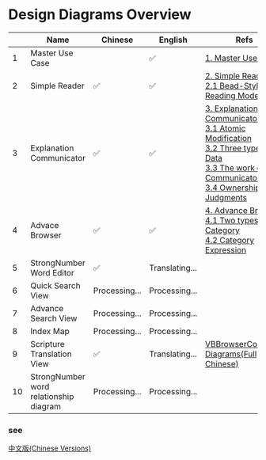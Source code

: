 # Design Diagrams Overview

|      | Name                                   | Chinese       | English        | Refs                                                         |
| ---- | -------------------------------------- | ------------- | -------------- | ------------------------------------------------------------ |
| 1    | Master Use Case                        |               | ✅              | [1. Master Use Case](./1.-Master-Use-Case.png)               |
| 2    | Simple Reader                          | ✅             | ✅              | [2. Simple Reader](./2.-Simple-Reader.png)<br>[2.1 Bead-Style Reading Mode](./2.1-Bead-Style-Reading-Mode.png) |
| 3    | Explanation Communicator               | ✅             | ✅              | [3. Explanation Communicator](./3.-Explanation-Communicator.png)<br>[3.1 Atomic Modification](./3.1-Atomic-Modification.png)<br>[3.2 Three types of Data](./3.2-Three-types-of-Data.png)<br>[3.3 The work of Communicator](./3.3-The-work-of-Communicator.png)<br>[3.4 Ownership Judgments](./3.4-Ownership-Judgments.png) |
| 4    | Advace Browser                         | ✅             | ✅              | [4. Advance Browser](4.-Advance-Browser.png)<br>[4.1 Two types of Category](4.1-Two-types-of-Category.png)<br>[4.2 Category Expression](4.2-Category-Expression.png) |
| 5    | StrongNumber Word Editor               | ✅             | Translating... |                                                              |
| 6    | Quick Search View                      | Processing... | Processing...  |                                                              |
| 7    | Advance Search View                    | Processing... | Processing...  |                                                              |
| 8    | Index Map                              | Processing... | Processing...  |                                                              |
| 9    | Scripture Translation View             | ✅             | Translating... | [VBBrowserController Diagrams(Full Chinese)](https://github.com/ChenLin-Wang/Bible-Study-Map-VBBrowserController/wiki) |
| 10   | StrongNumber word relationship diagram | Processing... | Processing...  |                                                              |

### see

[中文版(Chinese Versions)](../Chinese/0.-设计图总览.md)
